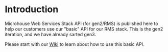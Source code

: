 Introduction
============

Microhouse Web Services Stack API (for gen2/RMS) is published here to help our customers use our "basic" API for our RMS stack. This is the gen2 iteration, and we have already sarted gen3.

Please start with our [Wiki](https://github.com/babakm/mhswsstackapi-gen2rms/wiki) to learn about how to use this basic API.
